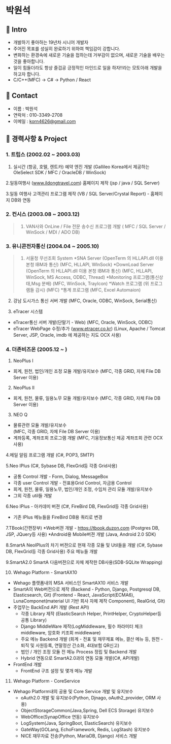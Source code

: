 # 박원석
> 

## :pushpin: Intro
- 개발하기 좋아하는 19년차 시니어 개발자
- 주어진 목표를 성실히 완료하기 위하여 책임감이 강합니다.
- 변화하는 환경속에 새로운 기술을 접하는데 거부감이 없으며, 새로운 기술을 배우는 것을 좋아합니다.
- 일이 힘들더라도 항상 즐겁공 긍정적인 마인드로 일을 하자!!라는 모토아래 개발을 하고자 합니다.
- C/C++(MFC) -> C# -> Python / React

## :pushpin: Contact
- 이름 : 박원석
- 연락처 : 010-3349-2708
- 이메일 : korn4626@gmail.com


## :pushpin: 경력사항 & Project
### 1. 트립스 (2002.02 ~ 2003.03)
> 
1. 실시간 (항공, 호텔, 렌트카) 예약 엔진 개발 
  (Gallileo Korea에서 제공하는 OleSelect SDK / MFC / OracleDB / WinSock)

2.일동여행사 (www.ildongtravel.com) 홈페이지 제작
  (jsp / java / SQL Server)

3.일동 여행사 고객관리 프로그램 제작
  (VB / SQL Server/Crystal Report) - 홈페이지 DB와 연동
> 
### 2. 컨시스 (2003.08 ~ 2003.12)
> 1. VAN사와 OnLine / File 전문 송수신 프로그램 개발
  ( MFC / SQL Server / WinSock / MDI / ADO DB)
### 3. 유니콘전자통신 (2004.04 ~ 2005.10)
> 1. 서울청 무선조회 System
  *SNA Server (OpenTerm 의 HLLAPI.dll 이용 본청 IBM과 통신)
   (MFC, HLLAPI, WInSock)
  *DownLoad Server (OpenTerm 의 HLLAPI.dll 이용 본청 IBM과 통신)
   (MFC, HLLAPI, WinSock, MS Access, ODBC, Thread)
  *Monitoring 프로그램(통신상태,Msg 분배)
   (MFC, WinSock, TrayIcon)
  *Watch 프로그램 (위 프로그램들 감시) (MFC)
  *통계 프로그램
   (MFC, Excel Automaion)

2. 강남 도시가스 통신 서버 개발
  (MFC, Oracle, ODBC, WinSock, Serial통신)

3. eTracer 시스템
  * eTracer통신 서버 개발(단말기 - Web)
   (MFC, Oracle, WinSock, ODBC)
  * eTracer WebPage 수정/추가 (www.etracer.co.kr)
   (Linux, Apache / Tomcat Server, JSP, Oracle, imdb 에 제공하는 지도 OCX 사용)
### 4. 더존비즈온 (2005.12 ~ )
1.  NeoPlus I 
 * 회계, 원천, 법인/개인 조정 모듈 개발/유지보수
   (MFC, 각종 GRID, 자체 File DB Server 이용)

2. NeoPlus II
 * 회계, 원천, 물류, 일용노무 모듈 개발/유지보수
   (MFC, 각종 GRID, 자체 File DB Server 이용)

3. NEO Q 
 * 물류관련 모듈 개발/유지보수    
   (MFC, 각종 GRID, 자체 File DB Server 이용)
  * 계좌등록, 계좌조회 프로그램 개발 
  (MFC, 기웅정보통신 제공 계좌조회 관련 OCX 사용)

4.메일 알림 프로그램 개발
  (C#, POP3, SMTP)

5.Neo IPlus
  (C#, Sybase DB, FlexGrid등 각종 Grid사용)
  * 공통 Control 개발 - Form, Dialog, MessageBox
  * 각종 user Control 개발 - 전표용Grid Control, 자금용 Control
  * 회계, 원천, 물류, 일용노무, 법인/개인 조정, 수임처 관리 모듈 개발/유지보수
 * 그외 각종 util들 개발

6.Neo IPlus - 아카데미 버젼
  (C#, FireBird DB, FlexGrid등 각종 Grid사용)
  * 기존 IPlus 메뉴들을 FireBird DB용 쿼리로 변경 

7.TBook(간편장부)
  *Web버젼 개발 - https://tbook.duzon.com
  (Postgres DB, JSP, JQuery등 사용)
  *Android용 Mobile버젼 개발
  (Java, Android 2.0 SDK)

8.SmartA
   NeoIPlus의 차기 버젼으로 현재 각종 모듈 및 Util들을 개발
  (C#, Sybase DB, FlexGrid등 각종 Grid사용)
  주요 메뉴들 개발

9.SmartA2.0
  SmartA 다음버젼으로 자체 제작한 DB사용(SDB-SQLite Wrapping)

10. Wehago Platform - SmartAX10
* Wehago 플랫폼내의 MSA 서비스인 SmartAX10 서비스 개발
 * SmartA의 Web버전으로 제작
(Backend - Python, Django, Postgresql DB, Elasticsearch, Git)
(Frontend - React, JavaScript(ECMA6), LunaComponet(material UI 기반 회사 자체 제작 Component), RealGrid, GIt)
 * 주업무는 BackEnd API 개발 (Rest API)
   - 각종 Library 제작 (ElasticSearch Helper, PrintHelper, CryptoHelper등 공통 Library)
   - Django MiddleWare 제작(LogMiddleware, 필수 파라미터 체크 middleware, 암호화 키조회 middleware) 
   - 주요 메뉴 Backend 개발 (회계 - 전표 및 재무제표 메뉴, 결산 메뉴 등, 원천 - 퇴직 및 사원등록, 연말정산 간소화, 4대보험 QR신고)
   - 법인 / 개인 조정 모듈 전 메뉴 Process 정립 및 Backend 개발
   - Hybrid 연동으로 SmartA2.0과의 연동 모듈 개발(C#, API개발)
 * FrontEnd 개발
   - FrontEnd 구조 설정 및 몇개 메뉴 개발

11. Wehago Platform - CoreService
 * Wehago Platform내의 공용 및 Core Service 개발 및 유지보수 
   - oAuth2.0 개발 및 유지보수(Python, Djnago, oAuth2_provider, ORM 사용)
   - ObjectStorageCommon(Java,Spring, Dell ECS Storage) 유지보수
   - WebOffice(SynapOffice 연동) 유지보수
   - LogSystem(Java, SpringBoot, ElasticSearch) 유지보수
   - GateWay(GOLang, EchoFramework, Redis, LogStash) 유지보수
   - NICE 재무자료 전송(Python, MariaDB, Django) 서비스 개발 



<!-- Markdown link & img dfn's -->
[tbook]: https://github.com/korn4626/portfolio/blob/main/%E1%84%89%E1%85%B3%E1%84%8F%E1%85%B3%E1%84%85%E1%85%B5%E1%86%AB%E1%84%89%E1%85%A3%E1%86%BA%202021-11-16%20%E1%84%8B%E1%85%A9%E1%84%92%E1%85%AE%204.05.33.png?raw=true
